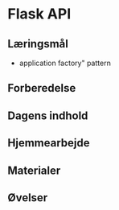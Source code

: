 # Flask API

## Læringsmål
* application factory" pattern

## Forberedelse


## Dagens indhold



## Hjemmearbejde


## Materialer


## Øvelser


<!--

* [Video - Starting With Fast API to Create a Simple REST API](https://www.youtube.com/watch?v=jVxT7HOcWSo)


* [OpenAPI Specification](https://swagger.io/resources/open-api/)

* [Using FastAPI to Build Python Web APIs](https://realpython.com/fastapi-python-web-apis/)
i-->
